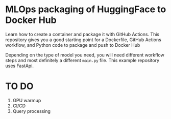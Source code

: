 # MLOps packaging of HuggingFace to Docker Hub
Learn how to create a container and package it with GitHub Actions. This repository gives you a good starting point for a Dockerfile, GitHub Actions workflow, and Python code to package and push to Docker Hub

Depending on the type of model you need, you will need different workflow steps and most definitely a different `main.py` file. This example repository uses FastApi.

# TO DO
1. GPU warmup
2. CI/CD
3. Query processing